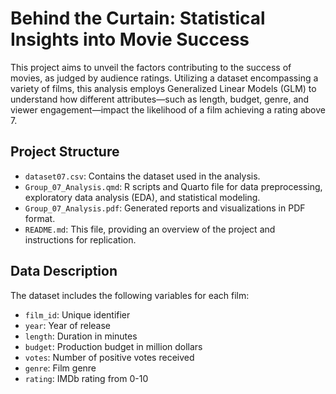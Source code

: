 # Behind the Curtain: Statistical Insights into Movie Success

This project aims to unveil the factors contributing to the success of movies, as judged by audience ratings. Utilizing a dataset encompassing a variety of films, this analysis employs Generalized Linear Models (GLM) to understand how different attributes—such as length, budget, genre, and viewer engagement—impact the likelihood of a film achieving a rating above 7.

## Project Structure

- `dataset07.csv`: Contains the dataset used in the analysis.
- `Group_07_Analysis.qmd`: R scripts and Quarto file for data preprocessing, exploratory data analysis (EDA), and statistical modeling.
- `Group_07_Analysis.pdf`: Generated reports and visualizations in PDF format.
- `README.md`: This file, providing an overview of the project and instructions for replication.

## Data Description

The dataset includes the following variables for each film:

- `film_id`: Unique identifier
- `year`: Year of release
- `length`: Duration in minutes
- `budget`: Production budget in million dollars
- `votes`: Number of positive votes received
- `genre`: Film genre
- `rating`: IMDb rating from 0-10
